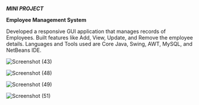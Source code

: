 ***MINI PROJECT***

**Employee Management System**

Developed a responsive GUI application that manages records of Employees. Built features like Add, View, Update, and Remove the employee details. Languages and Tools used are Core Java, Swing, AWT, MySQL, and NetBeans IDE.


![Screenshot (43)](https://github.com/paragpatil4/employee-management-system/assets/98542894/49ae3de0-f04e-4b22-bec5-790b481010a3)

![Screenshot (48)](https://github.com/paragpatil4/employee-management-system/assets/98542894/b1361069-306f-4799-999a-45d429087052)

![Screenshot (49)](https://github.com/paragpatil4/employee-management-system/assets/98542894/91c3fbb9-6c6e-4110-a678-b5774b232e5c)

![Screenshot (51)](https://github.com/paragpatil4/employee-management-system/assets/98542894/a30de685-7490-40c7-82fb-358080bcdcc8)
